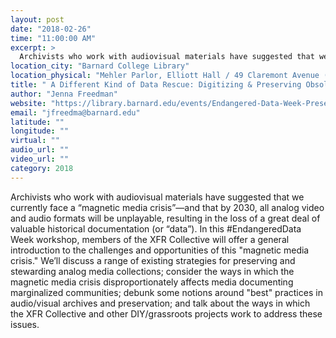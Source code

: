 ```yaml
---
layout: post
date: "2018-02-26"
time: "11:00:00 AM"
excerpt: >
  Archivists who work with audiovisual materials have suggested that we currently face a “magnetic media crisis”—and that by 2030, all analog ...
location_city: "Barnard College Library"
location_physical: "Mehler Parlor, Elliott Hall / 49 Claremont Avenue (at the corner of 119th Street) / New York, NY"
title: " A Different Kind of Data Rescue: Digitizing & Preserving Obsolete Analog Video"
author: "Jenna Freedman"
website: "https://library.barnard.edu/events/Endangered-Data-Week-Presentation-XFR-Collective"
email: "jfreedma@barnard.edu"
latitude: ""
longitude: ""
virtual: ""
audio_url: ""
video_url: ""
category: 2018
---
```


Archivists who work with audiovisual materials have suggested that we currently face a “magnetic media crisis”—and that by 2030, all analog video and audio formats will be unplayable, resulting in the loss of a great deal of valuable historical documentation (or “data”). In this #EndangeredData Week workshop, members of the XFR Collective will offer a general introduction to the challenges and opportunities of this "magnetic media crisis." We’ll discuss a range of existing strategies for preserving and stewarding analog media collections; consider the ways in which the magnetic media crisis disproportionately affects media documenting marginalized communities; debunk some notions around "best" practices in audio/visual archives and preservation; and talk about the ways in which the XFR Collective and other DIY/grassroots projects work to address these issues.

